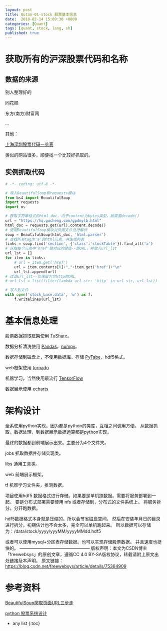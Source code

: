 ```yaml
---
layout: post
title: Qutan-01-stock 股票基本信息
date:  2018-02-14 15:09:30 +0800
categories: [Quant]
tags: [quant, stock, lang, sh]
published: true
---
```


# 获取所有的沪深股票代码和名称

## 数据的来源

别人整理好的

同花顺

东方(南方)财富网

...

其他：

[上海深圳股票代码一览表](https://hq.gucheng.com/gpdmylb.html)

类似的网站很多，顺便找一个比较好抓取的。

## 实例抓取代码

```py
# -*- coding: utf-8 -*-

# 导入BeautifulSoup和requests模块
from bs4 import BeautifulSoup
import requests
import os

# 获取字符串格式的html_doc。由于content为bytes类型，故需要decode()
url = "https://hq.gucheng.com/gpdmylb.html"
html_doc = requests.get(url).content.decode()  
# 使用BeautifulSoup模块对页面文件进行解析
soup = BeautifulSoup(html_doc, 'html.parser')
# 查找所有tag为'a'的html元素，并生成列表
links = soup.find('section', {'class':'stockTable'}).find_all('a')
# 获取每个元素中'href'键对应的键值--即URL，并放入url_lst
url_lst = []
for item in links:
	# url = item.get('href')
	url = item.contents[0]+","+item.get('href')+"\n"
	url_lst.append(url)
# 过滤url_lst--仅保留包含http的URL
# url_lst = list(filter(lambda url_str: 'http' in url_str, url_lst))

# 写入到文件
with open('stock_base.data', 'w') as f:
	f.writelines(url_lst)
```

# 基本信息处理

股票数据抓取框架使用 [TuShare](http://tushare.org/)。

数据分析清洗使用 [Pandas](https://houbb.github.io/2018/02/14/quant-07-pandas-07)，[numpy](https://houbb.github.io/2019/04/16/numpy-01-overview-01)。

数据存储到磁盘上，不使用数据库。存储 [PyTabe](http://www.pytables.org/)，hdf5格式。

web框架使用 [tornado](http://www.tornadoweb.org/en/stable/)

机器学习，当然使用最流行 [TensorFlow](https://www.tensorflow.org/)

数据展示使用 [echarts](http://echarts.baidu.com/)

# 架构设计

全系使用python实现。因为都是python的类库，互相之间调用方便。
从数据抓取，数据处理，到数据展示数据运算都是python实现。

最终的数据都到前端展示出来。主要分为4个文件夹。

jobs 抓取数据并存储实现类。

libs 通用工具类。

web 前端展示框架。

tf 机器学习文件夹，推测数据。

项目使用hdf5 数据格式进行存储。如果要是单机跑数据。需要将服务部署到一起。
要是分布式部署需要使用 nfs 或者存储到，分布式的文件系统上。
将服务拆分。分开跑数据。

hdf5数据格式本身就是压缩的。所以会节省磁盘空间。
然后在安装年月日的目录进行拆分。初期估计也不会太多，完全可以单机跑起来。
所以数据可以存储为：/data/stock/yyyy/yyyMM/yyyyMMdd.hdf5

或者可以使用mysql+分区表存储数据。也可以实现存储股票数据。
并且速度也挺快的。
————————————————
版权声明：本文为CSDN博主「freewebsys」的原创文章，遵循CC 4.0 BY-SA版权协议，转载请附上原文出处链接及本声明。
原文链接：https://blog.csdn.net/freewebsys/article/details/75364909

# 参考资料

[BeautifulSoup爬取页面URL三步走](https://blog.csdn.net/lylfv/article/details/81543487)

[python 股票系统设计](https://blog.csdn.net/freewebsys/article/details/75364909)

* any list
{:toc}
